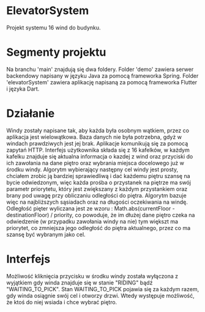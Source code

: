 # ElevatorSystem
Projekt systemu 16 wind do budynku. 
# Segmenty projektu
Na branchu 'main' znajdują się dwa foldery. Folder 'demo' zawiera serwer backendowy napisany w języku Java za pomocą frameworka Spring. Folder 'elevatorSystem' zawiera aplikację napisaną za pomocą frameworka Flutter i języka Dart. 
# Działanie
Windy zostały napisane tak, aby każda była osobnym wątkiem, przez co aplikacja jest wielowątkowa. Baza danych nie była potrzebna, gdyż w windach prawdziwych jest jej brak. Aplikacje komunikują się za pomocą zapytań HTTP. Interfejs użytkownika składa się z 16 kafelków, w każdym kafelku znajduje się aktualna informacja o kazdej z wind oraz przyciski do ich zawołania na dane piętro oraz wybrania miejsca docelowego już w środku windy. Algorytm wybierający następny cel windy jest prosty, chciałem zrobic ją bardziej sprawiedliwą i dać każdemu piętru szansę na bycie odwiedzonym, więc każda prośba o przystanek na piętrze ma swój parametr priorytetu, który jest zwiększany z każdym przystankiem oraz brany pod uwagę przy obliczaniu odległości do piętra. Algorytm bazuje więc na najbliższych sąsiadach oraz na długości oczekiwania na windę. Odległość pięter wyliczana jest ze wzoru : Math.abs(currentFloor - destinationFloor) / priority, co powoduje, że im dłużej dane piętro czeka na odwiedzenie (w przypadku zawołania windy na nie) tym większt ma priorytet, co zmniejsza jego odległość do piętra aktualnego, przez co ma szansę być wybranym jako cel.
# Interfejs
Możliwość kliknięcia przycisku w środku windy została wyłączona z wyjątkiem gdy winda znajduje się w stanie "RIDING" bądź "WAITING_TO_PICK". Stan WAITING_TO_PICK pojawia się za każdym razem, gdy winda osiągnie swój cel i otworzy drzwi. Wtedy występuje możliwość, że ktoś do niej wsiada i chce wybrać piętro.
